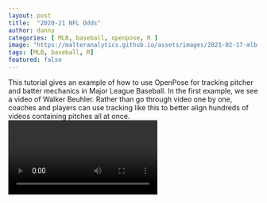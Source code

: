 ```yaml
---
layout: post
title:  "2020-21 NFL Odds"
author: danny
categories: [ MLB, baseball, openpose, R ]
image: "https://malteranalytics.github.io/assets/images/2021-02-17-mlb-openpose/trout.PNG"
tags: [MLB, baseball, R]
featured: false
---
```

  
This tutorial gives an example of how to use OpenPose for tracking pitcher and batter mechanics in Major League Baseball. In the first example, we see a video of Walker Beuhler.  Rather than go through video one by one, coaches and players can use tracking like this to better align hundreds of videos containing pitches all at once.  
![Walker Beuhler Pitching](/assets/images/2021-02-17-mlb-openpose/walker_beuhler.mp4)  